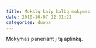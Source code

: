 ```yaml
---
title: Mokslų kaip kalbų mokymas
date: 2010-10-07 22:31:22
categories: duona
---
```


Mokymas paneriant į tą aplinką.
